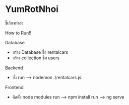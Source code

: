 # YumRotNhoi
ขี้เกียจทำอ่ะ

How to Run!!

  Database
  - สร้าง Database ชื่อ rentalcars
  - สร้าง collection 
      ชื่อ users
  
  Backend
  - สั่ง run --> nodemon .\rentalcars.js

  Frontend
  - ติดตั้ง node modules
    run --> npm install 
    run --> ng serve



